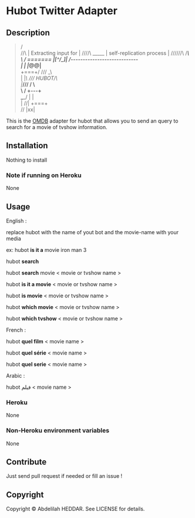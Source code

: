 # Hubot Twitter Adapter

## Description
>
>/                             \
>//\              |      Extracting input for    |
>////\    _____    |   self-replication process   |
>//////\  /_____\   \                             / 
>======= |[^_/\_]|   /----------------------------  
>|   | _|___@@__|__                                
>+===+/  ///     \_\                               
>| |_\ /// HUBOT/\\                             
>|___/\//      /  \\                            
>\      /   +---+                            
>\____/    |   |                            
>| //|    +===+                            
>\//      |xx|  

This is the [OMDB](http://www.omdbapi.com) adapter for hubot that allows you to
send an query to search for a movie of tvshow information.

## Installation
  Nothing to install
### Note if running on Heroku
  None
## Usage
  English :

  replace hubot with the name of yout bot and the movie-name with your media

  ex: hubot **is it a** movie iron man 3

  hubot **search** <movie or tvshow  name>

  hubot **search** movie < movie or tvshow name >

  hubot **is it a movie** < movie  or tvshow name >

  hubot **is movie** < movie  or tvshow name >

  hubot **which movie** < movie or tvshow name >

  hubot **which tvshow** < movie or tvshow name >

   French :

  hubot **quel film** < movie name >

  hubot **quel série** < movie name >

  hubot **quel serie** < movie name >

   Arabic :

  hubot فيلم < movie name >

### Heroku
 None
### Non-Heroku environment variables
 None
## Contribute

Just send pull request if needed or fill an issue !

## Copyright

Copyright &copy; Abdelilah HEDDAR. See LICENSE for details.

[hubot]: https://github.com/github/hubot
[hubot-movie]: https://github.com/chickenzord/hubot-movie/blob/master/scripts/movie.coffee
[script-catalog]: http://hubot-script-catalog.herokuapp.com
[src-scripts]: https://github.com/github/hubot-scripts/tree/master/src/scripts
[example-script]: https://github.com/github/hubot-scripts/blob/master/src/scripts/tweet.coffee
[hubot-script-tests]: https://github.com/github/hubot-scripts/blob/master/test/tests.coffee
[example-script-doc]: https://github.com/github/hubot-scripts/blob/master/src/scripts/speak.coffee#L1-5
